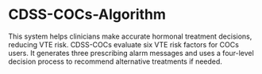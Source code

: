 # CDSS-COCs-Algorithm
This system helps clinicians make accurate hormonal treatment decisions, reducing VTE risk. CDSS-COCs evaluate six VTE risk factors  for COCs users. It generates three prescribing alarm messages and uses a four-level decision process to recommend alternative treatments if needed. 
